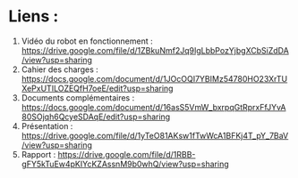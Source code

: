 # Liens :
1. Vidéo du robot en fonctionnement : https://drive.google.com/file/d/1ZBkuNmf2Jq9IgLbbPozYjbgXCbSiZdDA/view?usp=sharing
2. Cahier des charges : https://docs.google.com/document/d/1JOcOQI7YBIMz54780HO23XrTUXePxUTILOZEQfH7oeE/edit?usp=sharing
3. Documents complémentaires : https://docs.google.com/document/d/16asS5VmW_bxrpqGtRprxFfJYvA80SOjqh6QcyeSDAqE/edit?usp=sharing
4. Présentation : https://drive.google.com/file/d/1yTeO81AKsw1fTwWcA1BFKj4T_pY_7BaV/view?usp=sharing
5. Rapport : https://drive.google.com/file/d/1RBB-gFY5kTuEw4pKIYcKZAssnM9b0whQ/view?usp=sharing

